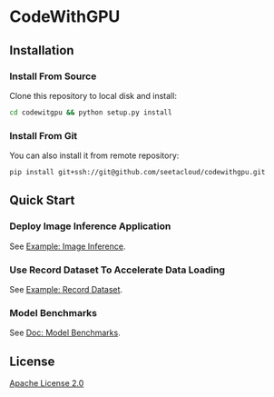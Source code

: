 # CodeWithGPU

## Installation

### Install From Source

Clone this repository to local disk and install:

```bash
cd codewitgpu && python setup.py install
```

### Install From Git

You can also install it from remote repository: 

```bash
pip install git+ssh://git@github.com/seetacloud/codewithgpu.git
```

## Quick Start

### Deploy Image Inference Application

See [Example: Image Inference](examples/image_inference.py).

### Use Record Dataset To Accelerate Data Loading

See [Example: Record Dataset](examples/record_dataset.py).

### Model Benchmarks

See [Doc: Model Benchmarks](benchmarks/models/README.md).

## License
[Apache License 2.0](LICENSE)
